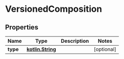 # VersionedComposition

## Properties
Name | Type | Description | Notes
------------ | ------------- | ------------- | -------------
**type** | [**kotlin.String**](.md) |  |  [optional]
